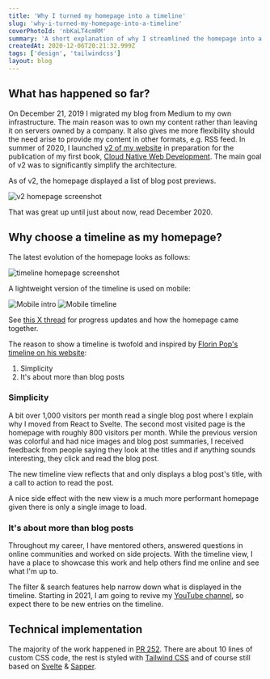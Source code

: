 ```yaml
---
title: 'Why I turned my homepage into a timeline'
slug: 'why-i-turned-my-homepage-into-a-timeline'
coverPhotoId: 'nbKaLT4cmRM'
summary: 'A short explanation of why I streamlined the homepage into a timeline showcasing my blog posts, Twitter stats, YouTube videos, and projects.'
createdAt: 2020-12-06T20:21:32.999Z
tags: ['design', 'tailwindcss']
layout: blog
---
```


<script>
  export let data;
  const assetsBasePath = `/blog/${data.slug}`;
</script>

<!-- Photo by [Félix Prado](https://unsplash.com/@fprado?utm_source=unsplash&amp;utm_medium=referral&amp;utm_content=creditCopyText) on [Unsplash](https://unsplash.com/s/photos/line?utm_source=unsplash&amp;utm_medium=referral&amp;utm_content=creditCopyText) -->

## What has happened so far?

On December 21, 2019 I migrated my blog from Medium to my own infrastructure. The main reason was to own my content rather than leaving it on servers owned by a company. It also gives me more flexibility should the need arise to provide my content in other formats, e.g. RSS feed.
In summer of 2020, I launched [v2 of my website](/blog/my-personal-website-v2-0) in preparation for the publication of my first book, [Cloud Native Web Development](/cloud-native-web-development). The main goal of v2 was to significantly simplify the architecture.

As of v2, the homepage displayed a list of blog post previews.

![v2 homepage screenshot]({assetsBasePath}/1.jpg)

That was great up until just about now, read December 2020.

## Why choose a timeline as my homepage?

The latest evolution of the homepage looks as follows:

![timeline homepage screenshot]({assetsBasePath}/cover.jpg)

A lightweight version of the timeline is used on mobile:

![Mobile intro]({assetsBasePath}/2.jpg)
![Mobile timeline]({assetsBasePath}/3.jpg)

See [this X thread](https://x.com/mootoday/status/1334305377500925953) for progress updates and how the homepage came together.

The reason to show a timeline is twofold and inspired by [Florin Pop's timeline on his website](https://www.florin-pop.com/timeline):

1. Simplicity
1. It's about more than blog posts

### Simplicity

A bit over 1,000 visitors per month read a single blog post where I explain why I moved from React to Svelte.
The second most visited page is the homepage with roughly 800 visitors per month. While the previous version was colorful and had nice images and blog post summaries, I received feedback from people saying they look at the titles and if anything sounds interesting, they click and read the blog post.

The new timeline view reflects that and only displays a blog post's title, with a call to action to read the post.

A nice side effect with the new view is a much more performant homepage given there is only a single image to load.

### It's about more than blog posts

Throughout my career, I have mentored others, answered questions in online communities and worked on side projects.
With the timeline view, I have a place to showcase this work and help others find me online and see what I'm up to.

The filter & search features help narrow down what is displayed in the timeline. Starting in 2021, I am going to revive my [YouTube channel](https://www.youtube.com/channel/UCgEvLz_YbByFqn8f32wh9lA), so expect there to be new entries on the timeline.

## Technical implementation

The majority of the work happened in [PR 252](https://github.com/mootoday/www-mootoday-com/pull/252). There are about 10 lines of custom CSS code, the rest is styled with [Tailwind CSS](https://tailwindcss.com) and of course still based on [Svelte](https://svelte.dev) & [Sapper](https://sapper.svelte.dev).
